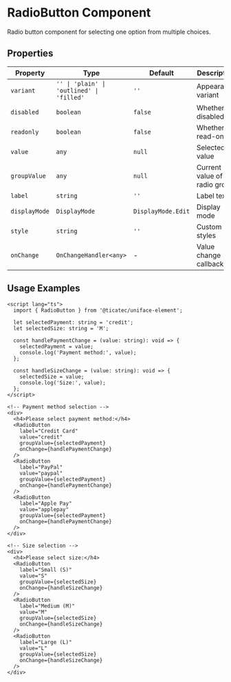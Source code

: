 # RadioButton Component

Radio button component for selecting one option from multiple choices.

## Properties

| Property | Type | Default | Description |
|----------|------|---------|-------------|
| `variant` | `'' \| 'plain' \| 'outlined' \| 'filled'` | `''` | Appearance variant |
| `disabled` | `boolean` | `false` | Whether disabled |
| `readonly` | `boolean` | `false` | Whether read-only |
| `value` | `any` | `null` | Selected value |
| `groupValue` | `any` | `null` | Current value of the radio group |
| `label` | `string` | `''` | Label text |
| `displayMode` | `DisplayMode` | `DisplayMode.Edit` | Display mode |
| `style` | `string` | `''` | Custom styles |
| `onChange` | `OnChangeHandler<any>` | - | Value change callback |

## Usage Examples

```svelte
<script lang="ts">
  import { RadioButton } from '@ticatec/uniface-element';
  
  let selectedPayment: string = 'credit';
  let selectedSize: string = 'M';
  
  const handlePaymentChange = (value: string): void => {
    selectedPayment = value;
    console.log('Payment method:', value);
  };
  
  const handleSizeChange = (value: string): void => {
    selectedSize = value;
    console.log('Size:', value);
  };
</script>

<!-- Payment method selection -->
<div>
  <h4>Please select payment method:</h4>
  <RadioButton 
    label="Credit Card"
    value="credit"
    groupValue={selectedPayment}
    onChange={handlePaymentChange}
  />
  <RadioButton 
    label="PayPal"
    value="paypal"
    groupValue={selectedPayment}
    onChange={handlePaymentChange}
  />
  <RadioButton 
    label="Apple Pay"
    value="applepay"
    groupValue={selectedPayment}
    onChange={handlePaymentChange}
  />
</div>

<!-- Size selection -->
<div>
  <h4>Please select size:</h4>
  <RadioButton 
    label="Small (S)"
    value="S"
    groupValue={selectedSize}
    onChange={handleSizeChange}
  />
  <RadioButton 
    label="Medium (M)"
    value="M"
    groupValue={selectedSize}
    onChange={handleSizeChange}
  />
  <RadioButton 
    label="Large (L)"
    value="L"
    groupValue={selectedSize}
    onChange={handleSizeChange}
  />
</div>
```